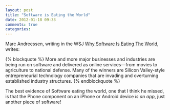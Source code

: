 ```yaml
---
layout: post
title: "Software is Eating the World"
date: 2012-01-18 09:33
comments: true
categories: 
---
```


Marc Andreessen, writing in the WSJ [Why Software Is Eating The World](http://online.wsj.com/article/SB10001424053111903480904576512250915629460.html), writes:

{% blockquote %}
More and more major businesses and industries are being run on software and delivered as online services—from movies to agriculture to national defense. Many of the winners are Silicon Valley-style entrepreneurial technology companies that are invading and overturning established industry structures.
{% endblockquote %}

The best evidence of Software eating the world, one that I think he missed, is that the Phone component on an iPhone or Android device *is an app*, just another piece of software!